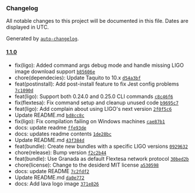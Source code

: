 ### Changelog

All notable changes to this project will be documented in this file. Dates are displayed in UTC.

Generated by [`auto-changelog`](https://github.com/CookPete/auto-changelog).

#### [1.1.0](https://github.com/uconomy/create-tezos-smart-contract/compare/1.0.0...1.1.0)

- fix(ligo): Added command args debug mode and handle missing LIGO image download support [`b85606e`](https://github.com/uconomy/create-tezos-smart-contract/commit/b85606e4a535ed140cb33cfa380aa76a4800b822)
- chore(dependecies): Update Taquito to 10.x [`d54a3bf`](https://github.com/uconomy/create-tezos-smart-contract/commit/d54a3bf730ffecfc9e224b94f0b24ae584440680)
- feat(postinstall): Add post-install feature to fix Jest config problems [`7c1090d`](https://github.com/uconomy/create-tezos-smart-contract/commit/7c1090d0bd6d0763e8dbc3e3e82dd01490713c54)
- feat(ligo): Support both 0.24.0 and 0.25.0 CLI commands [`c8c46f6`](https://github.com/uconomy/create-tezos-smart-contract/commit/c8c46f6915459ed501d034930e8c4b42bead70c2)
- fix(flextesa): Fix command setup and cleanup unused code [`b9695c7`](https://github.com/uconomy/create-tezos-smart-contract/commit/b9695c7cefb1d21539c4f906a63d60e266928586)
- feat(ligo): Add complain about using LIGO's next version [`2f0f5c6`](https://github.com/uconomy/create-tezos-smart-contract/commit/2f0f5c6db21d96a4026ba990fd2b2db4f7eb92ac)
- Update README.md [`bd8cc8c`](https://github.com/uconomy/create-tezos-smart-contract/commit/bd8cc8c6cf838b1b39ba7dcea1842a7be0eb29c5)
- fix(ligo): Fix compilation failing on Windows machines [`cae87b1`](https://github.com/uconomy/create-tezos-smart-contract/commit/cae87b17160ccc7a334389128ba169f3754e93a6)
- docs: update readme [`ffe93de`](https://github.com/uconomy/create-tezos-smart-contract/commit/ffe93de7dc6af786abebcdaded80cc4df1c5fa65)
- docs: updates readme contents [`1de28bc`](https://github.com/uconomy/create-tezos-smart-contract/commit/1de28bcdbabcdb416bc1f1d7a21ab30a9f2578ee)
- Update README.md [`43f384d`](https://github.com/uconomy/create-tezos-smart-contract/commit/43f384deb0c66092557d3fe98376f9c53c7d3c64)
- feat(bundle): Create new bundles with a specific LIGO versions [`0929632`](https://github.com/uconomy/create-tezos-smart-contract/commit/0929632c0e596919894a2953a94324809641c17e)
- chore(release): Bump version [`f2c2b44`](https://github.com/uconomy/create-tezos-smart-contract/commit/f2c2b44669989b2159367163c29ba4de27132c9e)
- feat(bundle): Use Granada as default Flextesa network protocol [`30bed2b`](https://github.com/uconomy/create-tezos-smart-contract/commit/30bed2b001f77aaaa89f6ffc5a19cacaa87ffff6)
- chore(license): Change to the desiderd MIT license [`a530598`](https://github.com/uconomy/create-tezos-smart-contract/commit/a53059807cb59cea6c3f8d84d61c21411d8ffb03)
- docs: update README [`7c2fdf2`](https://github.com/uconomy/create-tezos-smart-contract/commit/7c2fdf29f6ed8c07c31984e00fde6f6945e918d4)
- Update README.md [`da0e772`](https://github.com/uconomy/create-tezos-smart-contract/commit/da0e7728b7604a084c80e145e28927ece3f6f94b)
- docs: Add lava logo image [`371e826`](https://github.com/uconomy/create-tezos-smart-contract/commit/371e826dd5eba86d75b20b5e3db1c609a05fca79)
